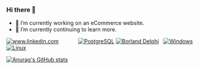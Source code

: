 ### Hi there 👋

- 🔭 I’m currently working on an eCommerce website.
- 🌱 I’m currently continuing to learn more.

<a href='https://www.linkedin.com/in/davoodkhoshnood/'><img title="www.linkedin.com" src="https://img.icons8.com/color/50/000000/linkedin.png"/></a> 
<a href='info@khoshnood.uk/'><img src="https://img.icons8.com/material-rounded/50/000000/new-post.png" title=""/></a> 
<a href='https://stackoverflow.com/users/14723812/davood-khoshnood'><img src="https://img.icons8.com/color/50/000000/stackoverflow.png" title=""/></a> 
<a href='https://codepen.io/davoodkhoshnood'><img src="https://img.icons8.com/ios-filled/50/000000/codepen.png" title=""/></a> 
<a href='https://www.hackerrank.com/davoodkhoshnood'><img src="https://img.icons8.com/external-tal-revivo-shadow-tal-revivo/50/000000/external-hackerrank-is-a-technology-company-that-focuses-on-competitive-programming-logo-shadow-tal-revivo.png" title=""/></a> 
<a href=''><img src="https://img.icons8.com/color/50/000000/html-5--v1.png" title=""/></a> 
<a href=''><img src="https://img.icons8.com/color/50/000000/css3.png" title=""/></a> 
<a href=''><img src="https://img.icons8.com/color/50/000000/sass.png" title=""/></a> 
<a href=''><img src="https://img.icons8.com/color/50/000000/javascript--v1.png" title=""/></a> 
<a href=''><img src="https://img.icons8.com/ios-filled/50/000000/react-native.png" title=""/></a> 
<a href=''><img src="https://img.icons8.com/fluency/50/000000/node-js.png" title=""/></a> 
<a href=''><img src="https://img.icons8.com/windows/50/000000/json.png" title=""/></a> 
<a href=''><img src="https://img.icons8.com/external-outline-juicy-fish/50/000000/external-sql-coding-and-development-outline-outline-juicy-fish.png" title=""/></a> 
<a href=''><img src="https://img.icons8.com/external-tal-revivo-color-tal-revivo/50/000000/external-postgre-sql-a-free-and-open-source-relational-database-management-system-logo-color-tal-revivo.png" title="PostgreSQL"/></a> 
<a href=''><img src="https://img.icons8.com/officel/50/000000/delphi-ide.png" title="Borland Delphi"/></a> 
<a href=''><img src="https://img.icons8.com/color/50/000000/c-sharp-logo-2.png" title=""/></a> 
<a href=''><img src="https://img.icons8.com/ios-filled/50/000000/git.png" title=""/></a> 
<a href=''><img src="https://img.icons8.com/color/50/000000/windows8.png" title="Windows"/></a> 
<a href=''><img src="https://img.icons8.com/color/50/000000/linux--v1.png" title="Linux"/></a> 
<a href=''></a> 
<a href=''></a> 
<a href=''></a> 
<a href=''></a> 
<a href=''></a> 
<a href=''></a> 


[![Anurag's GitHub stats](https://github-readme-stats.vercel.app/api?username=davoodkhoshnood)](https://github.com/anuraghazra/github-readme-stats)


<!--
**DavoodKhoshnood/davoodkhoshnood** is a ✨ _special_ ✨ repository because its `README.md` (this file) appears on your GitHub profile.

Here are some ideas to get you started:

- 🔭 I’m currently working on ...
- 🌱 I’m currently learning ...
- 👯 I’m looking to collaborate on ...
- 🤔 I’m looking for help with ...
- 💬 Ask me about ...
- 📫 How to reach me: ...
- 😄 Pronouns: ...
- ⚡ Fun fact: ...
-->
